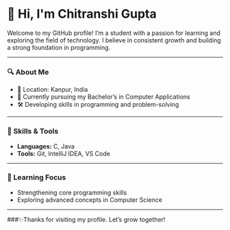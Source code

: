 # 👋 Hi, I'm Chitranshi Gupta

Welcome to my GitHub profile! I’m a student with a passion for learning and exploring the field of technology. I believe in consistent growth and building a strong foundation in programming.

---

### 🔍 About Me
- 📍 Location: Kanpur, India  
- 📖 Currently pursuing my Bachelor’s in Computer Applications  
- 🛠️ Developing skills in programming and problem-solving  

---

### 💼 Skills & Tools
- **Languages:** C, Java  
- **Tools:** Git, IntelliJ IDEA, VS Code  

---

### 🌱 Learning Focus
- Strengthening core programming skills  
- Exploring advanced concepts in Computer Science
  
---

###✨️Thanks for visiting my profile. Let’s grow together!
